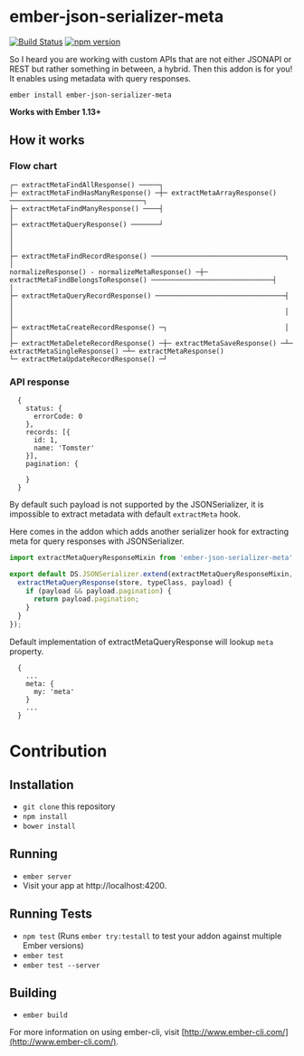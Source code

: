 # ember-json-serializer-meta

[![Build Status](https://travis-ci.org/raido/ember-json-serializer-meta.svg)](https://travis-ci.org/raido/ember-json-serializer-meta)
[![npm version](https://badge.fury.io/js/ember-json-serializer-meta.svg)](https://badge.fury.io/js/ember-json-serializer-meta)

So I heard you are working with custom APIs that are not either JSONAPI or REST but rather something in between, a hybrid. Then this addon is for you! It enables using metadata with query responses.

```ember install ember-json-serializer-meta```

**Works with Ember 1.13+**

## How it works

### Flow chart

```
┌─ extractMetaFindAllResponse() ─────┐
├─ extractMetaFindHasManyResponse() ─┼─ extractMetaArrayResponse() ─────────────────────────────────┐
├─ extractMetaFindManyResponse() ────┤                                                              │
├─ extractMetaQueryResponse() ───────┘                                                              │
│                                                                                                   │
├─ extractMetaFindRecordResponse() ─────────────────────────────────┐                               │
normalizeResponse() - normalizeMetaResponse() ─┼─ extractMetaFindBelongsToResponse() ──────────────────────────────┤                               │
├─ extractMetaQueryRecordResponse() ────────────────────────────────┤                               │
│                                                                   │                               │
├─ extractMetaCreateRecordResponse() ─┐                             │                               │
├─ extractMetaDeleteRecordResponse() ─┼─ extractMetaSaveResponse() ─┴─ extractMetaSingleResponse() ─┴─ extractMetaResponse()
└─ extractMetaUpdateRecordResponse() ─┘

```

### API response

```
  {
    status: {
      errorCode: 0
    },
    records: [{
      id: 1,
      name: 'Tomster'
    }],
    pagination: {

    }
  }
```

 By default such payload is not supported by the JSONSerializer, it is impossible to extract metadata with default `extractMeta` hook.

Here comes in the addon which adds another serializer hook for extracting meta for query responses with JSONSerializer.

```app/serializers/user.js
import extractMetaQueryResponseMixin from 'ember-json-serializer-meta';

export default DS.JSONSerializer.extend(extractMetaQueryResponseMixin, {
  extractMetaQueryResponse(store, typeClass, payload) {
    if (payload && payload.pagination) {
      return payload.pagination;
    }
  }
});
```

Default implementation of extractMetaQueryResponse will lookup `meta` property.

```
  {
    ...
    meta: {
      my: 'meta'
    }
    ...
  }
```

# Contribution

## Installation

* `git clone` this repository
* `npm install`
* `bower install`

## Running

* `ember server`
* Visit your app at http://localhost:4200.

## Running Tests

* `npm test` (Runs `ember try:testall` to test your addon against multiple Ember versions)
* `ember test`
* `ember test --server`

## Building

* `ember build`

For more information on using ember-cli, visit [http://www.ember-cli.com/](http://www.ember-cli.com/).
